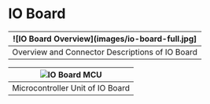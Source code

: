 # IO Board

|![IO Board Overview](images/io-board-full.jpg]|
|-----------------------------------------------|
|Overview and Connector Descriptions of IO Board|

|![IO Board MCU](images/io-board-mcu.jpg)|
|----------------------------------------|
|Microcontroller Unit of IO Board|
